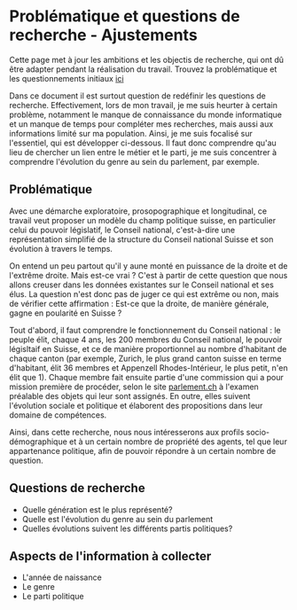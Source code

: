 # Problématique et questions de recherche - Ajustements

Cette page met à jour les ambitions et les objectis de recherche, qui ont dû être adapter pendant la réalisation du travail. Trouvez la problématique et les questionnements initiaux [ici](https://github.com/tbu02/swiss_national_council/blob/main/Documentation/Objectifs%20initiaux/Probl%C3%A9matique%20et%20questionnements.md)

Dans ce document il est surtout question de redéfinir les questions de recherche. Effectivement, lors de mon travail, je me suis heurter à certain problème, notamment le manque de connaissance du monde informatique et un manque de temps pour compléter mes recherches, mais aussi aux informations limité sur ma population. Ainsi, je me suis focalisé sur l'essentiel, qui est développer ci-dessous. Il faut donc comprendre qu'au lieu de chercher un lien entre le métier et le parti, je me suis concentrer à comprendre l'évolution du genre au sein du parlement, par exemple.

## Problématique

Avec une démarche exploratoire, prosopographique et longitudinal, ce travail veut proposer un modèle du champ politique suisse, en particulier celui du pouvoir législatif, le Conseil national, c'est-à-dire une représentation simplifié de la structure du Conseil national Suisse et son évolution à travers le temps.

On entend un peu partout qu'il y aune monté en puissance de la droite et de l'extrême droite. Mais est-ce vrai ? C'est à partir de cette question que nous allons creuser dans les données existantes sur le Conseil national et ses élus. La question n'est donc pas de juger ce qui est extrême ou non, mais de vérifier cette affirmation : Est-ce que la droite, de manière générale, gagne en poularité en Suisse ?

Tout d'abord, il faut comprendre le fonctionnement du Conseil national : le peuple élit, chaque 4 ans, les 200 membres du Conseil national, le pouvoir législtaif en Suisse, et ce de manière proportionnel au nombre d'habitant de chaque canton (par exemple, Zurich, le plus grand canton suisse en terme d'habitant, élit 36 membres et Appenzell Rhodes-Intérieur, le plus petit, n'en élit que 1). Chaque membre fait ensuite partie d'une commission qui a pour mission première de procéder, selon le site [parlement.ch](https://www.parlament.ch/fr/organe/commissions) à l'examen préalable des objets qui leur sont assignés. En outre, elles suivent l'évolution sociale et politique et élaborent des propositions dans leur domaine de compétences. 

Ainsi, dans cette recherche, nous nous intéresserons aux profils socio-démographique et à un certain nombre de propriété des agents, tel que leur appartenance politique, afin de pouvoir répondre à un certain nombre de question.

## Questions de recherche

- Quelle génération est le plus représenté?
- Quelle est l'évolution du genre au sein du parlement
- Quelles évolutions suivent les différents partis politiques?


## Aspects de l'information à collecter

- L'année de naissance
- Le genre
- Le parti politique